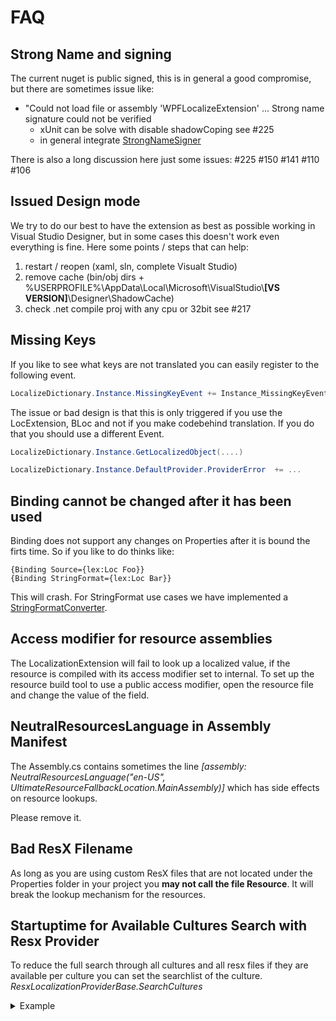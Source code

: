# FAQ

## Strong Name and signing

The current nuget is public signed, this is in general a good compromise, but there are sometimes issue like:

* "Could not load file or assembly 'WPFLocalizeExtension' ... Strong name signature could not be verified
    * xUnit can be solve with disable shadowCoping see #225
    * in general integrate [StrongNameSigner](https://github.com/brutaldev/StrongNameSigner)

There is also a long discussion here just some issues: #225 #150 #141 #110 #106


## Issued Design mode

We try to do our best to have the extension as best as possible working in Visual Studio Designer, but in some cases
this doesn't work even everything is fine. Here some points / steps that can help:
1. restart / reopen (xaml, sln, complete Visualt Studio)
2. remove cache (bin/obj dirs + %USERPROFILE%\AppData\Local\Microsoft\VisualStudio\\**[VS VERSION]**\Designer\ShadowCache)
3. check .net compile proj with any cpu or 32bit see #217


## Missing Keys

If you like to see what keys are not translated you can easily register to the following event.

```csharp
LocalizeDictionary.Instance.MissingKeyEvent += Instance_MissingKeyEvent;
```

The issue or bad design is that this is only triggered if you use the LocExtension, BLoc and not if you make codebehind translation.
If you do that you should use a different Event.

```csharp
LocalizeDictionary.Instance.GetLocalizedObject(....) 

LocalizeDictionary.Instance.DefaultProvider.ProviderError  += ...
```

## Binding cannot be changed after it has been used

Binding does not support any changes on Properties after it is bound the firts time. So if you like to do thinks like:

```xaml
{Binding Source={lex:Loc Foo}}
{Binding StringFormat={lex:Loc Bar}}
```
This will crash. For StringFormat use cases we have implemented a [StringFormatConverter](ValueConverters.md).

## Access modifier for resource assemblies
The LocalizationExtension will fail to look up a localized value, if the resource is compiled with its access modifier set to internal.
To set up the resource build tool to use a public access modifier, open the resource file and change the value of the field.

## NeutralResourcesLanguage in Assembly Manifest
The Assembly.cs contains sometimes the line _[assembly: NeutralResourcesLanguage("en-US", UltimateResourceFallbackLocation.MainAssembly)]_
which has side effects on resource lookups.

Please remove it.

## Bad ResX Filename
As long as you are using custom ResX files that are not located under the Properties folder
in your project you **may not call the file Resource**.
It will break the lookup mechanism for the resources.

## Startuptime for Available Cultures Search with Resx Provider
To reduce the full search through all cultures and all resx files if they are available per
culture you can set the searchlist of the culture. _ResxLocalizationProviderBase.SearchCultures_

<details><summary>Example</summary>
<p>
   
```csharp
 (LocalizeDictionary.Instance.DefaultProvider as ResxLocalizationProvider).SearchCultures =
                new List<System.Globalization.CultureInfo>()
                {
                    System.Globalization.CultureInfo.GetCultureInfo("de-de"),
                    System.Globalization.CultureInfo.GetCultureInfo("en"),
                    System.Globalization.CultureInfo.GetCultureInfo("he"),
                    System.Globalization.CultureInfo.GetCultureInfo("ar"),
                };
```

</p>
</details>
